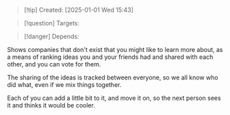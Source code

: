 
>[!tip] Created: [2025-01-01 Wed 15:43]

>[!question] Targets: 

>[!danger] Depends: 

Shows companies that don't exist that you might like to learn more about, as a means of ranking ideas you and your friends had and shared with each other, and you can vote for them.

The sharing of the ideas is tracked between everyone, so we all know who did what, even if we mix things together.

Each of you can add a little bit to it, and move it on, so the next person sees it and thinks it would be cooler.